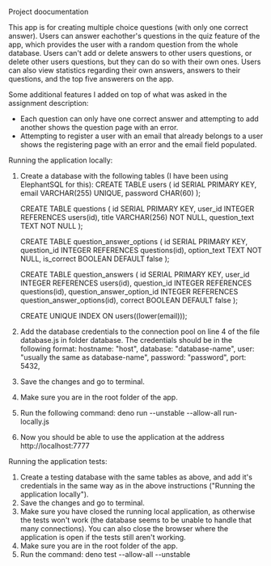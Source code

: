 Project doocumentation

This app is for creating multiple choice questions (with only one correct answer). 
Users can answer eachother's questions in the quiz feature of the app, which provides 
the user with a random question from the whole database. Users can't add or delete 
answers to other users questions, or delete other users questions, but they can do so
with their own ones. Users can also view statistics regarding their own answers, answers
to their questions, and the top five answerers on the app.

Some additional features I added on top of what was asked in the assignment description:
 - Each question can only have one correct answer and attempting to add another shows the
    question page with an error.
 - Attempting to register a user with an email that already belongs to a user shows the 
    registering page with an error and the email field populated.


Running the application locally:
1. Create a database with the following tables (I have been using ElephantSQL for this):
    CREATE TABLE users (
        id SERIAL PRIMARY KEY,
        email VARCHAR(255) UNIQUE,
        password CHAR(60)
    );

    CREATE TABLE questions (
        id SERIAL PRIMARY KEY,
        user_id INTEGER REFERENCES users(id),
        title VARCHAR(256) NOT NULL,
        question_text TEXT NOT NULL
    );

    CREATE TABLE question_answer_options (
        id SERIAL PRIMARY KEY,
        question_id INTEGER REFERENCES questions(id),
        option_text TEXT NOT NULL,
        is_correct BOOLEAN DEFAULT false
    );

    CREATE TABLE question_answers (
        id SERIAL PRIMARY KEY,
        user_id INTEGER REFERENCES users(id),
        question_id INTEGER REFERENCES questions(id),
        question_answer_option_id INTEGER REFERENCES question_answer_options(id),
        correct BOOLEAN DEFAULT false
    );

    CREATE UNIQUE INDEX ON users((lower(email)));
2. Add the database credentials to the connection pool on line 4 of the file database.js 
    in folder database. The credentials should be in the following format:
        hostname: "host",
        database: "database-name",
        user: "usually the same as database-name",
        password: "password",
        port: 5432,
3. Save the changes and go to terminal.
4. Make sure you are in the root folder of the app.
5. Run the following command: deno run --unstable --allow-all run-locally.js
6. Now you should be able to use the application at the address http://localhost:7777 


Running the application tests:
1. Create a testing database with the same tables as above, and add it's credentials in 
    the same way as in the above instructions ("Running the application locally").
2. Save the changes and go to terminal.
4. Make sure you have closed the running local application, as otherwise the tests won't
    work (the database seems to be unable to handle that many connections). You can also
    close the browser where the application is open if the tests still aren't working.
4. Make sure you are in the root folder of the app.
5. Run the command: deno test --allow-all --unstable